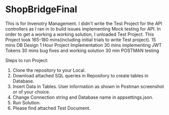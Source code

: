 # ShopBridgeFinal
This is for Invenotry Management. I didn't write the Test Project for the API controllers as I ran in to build issues implementing Mock testing for API. In order to get a working a working solution, I unloaded Test Project. This Project took 165-180 mins(including initial trials to write Test project).
  15 mins DB Design
  1 Hour Project Implementation
  30 mins implementing JWT Tokens
  30 mins bug fixes and working solution
  30 min POSTMAN testing
  
  
Steps to run Project:


1. Clone the repository to your Local.
2. Download attached SQL queries in Repository to create tables in Database.
3. Insert Data in Tables. User information as shown in Postman screenshot or of your choice.
4. Change Connection string and Database name in appsettings.json.
5. Run Solution.
6. Please find attached Test Document.
